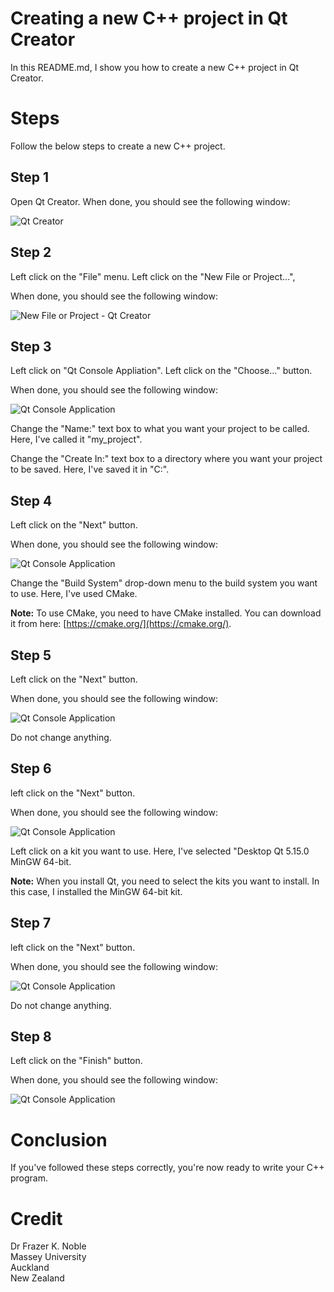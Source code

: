 # Creating a new C++ project in Qt Creator

 In this README.md, I show you how to create a new C++ project in Qt Creator.

 # Steps

 Follow the below steps to create a new C++ project.

 ## Step 1

 Open Qt Creator. When done, you should see the following window:

 ![Qt Creator](images/1.PNG "Qt Creator")

 ## Step 2

Left click on the "File" menu. Left click on the "New File or Project...", 

When done, you should see the following window:

![New File or Project - Qt Creator](images/2.PNG "New File or Project - Qt Creator")

## Step 3

Left click on "Qt Console Appliation". Left click on the "Choose..." button.

When done, you should see the following window:

![Qt Console Application](images/3.PNG "Qt Console Application")

Change the "Name:" text box to what you want your project to be called. Here, I've called it "my_project".

Change the "Create In:" text box to a directory where you want your project to be saved. Here, I've saved it in "C:\".

## Step 4

Left click on the "Next" button. 

When done, you should see the following window:

![Qt Console Application](images/4.PNG "Qt Console Application")

Change the "Build System" drop-down menu to the build system you want to use. Here, I've used CMake.

**Note:** To use CMake, you need to have CMake installed. You can download it from here: [https://cmake.org/](https://cmake.org/).

## Step 5

Left click on the "Next" button.

When done, you should see the following window:

![Qt Console Application](images/5.PNG "Qt Console Application")

Do not change anything.

## Step 6

left click on the "Next" button.

When done, you should see the following window:

![Qt Console Application](images/6.PNG "Qt Console Application")

Left click on a kit you want to use. Here, I've selected "Desktop Qt 5.15.0 MinGW 64-bit.

**Note:** When you install Qt, you need to select the kits you want to install. In this case, I installed the MinGW 64-bit kit.

## Step 7

left click on the "Next" button.

When done, you should see the following window:

![Qt Console Application](images/7.PNG "Qt Console Application")

Do not change anything.

## Step 8

Left click on the "Finish" button.

When done, you should see the following window:

![Qt Console Application](images/8.PNG "Qt Console Application")

# Conclusion

If you've followed these steps correctly, you're now ready to write your C++ program.

# Credit

Dr Frazer K. Noble  
Massey University  
Auckland  
New Zealand  